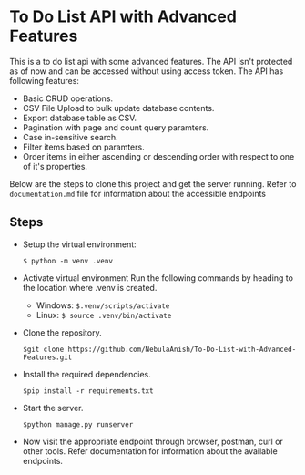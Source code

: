 # To Do List API with Advanced Features
This is a to do list api with some advanced features. The API isn't protected as of now and can be accessed without using access token. The API has following features:

- Basic CRUD operations.
- CSV File Upload to bulk update database contents.
- Export database table as CSV.
- Pagination with page and count query paramters.
- Case in-sensitive search.
- Filter items based on paramters.
- Order items in either ascending or descending order with respect to one of it's properties.


Below are the steps to clone this project and get the server running. Refer to `documentation.md` file for information about the accessible endpoints

## Steps
- Setup the virtual environment:

    `$ python -m venv .venv`
- Activate virtual environment
    Run the following commands by heading to the location where .venv is created.
    - Windows:  `$.venv/scripts/activate`
    - Linux: `$ source .venv/bin/activate`
- Clone the repository.

    `$git clone https://github.com/NebulaAnish/To-Do-List-with-Advanced-Features.git`
- Install the required dependencies.

    `$pip install -r requirements.txt`
- Start the server.

    `$python manage.py runserver `

- Now visit the appropriate endpoint through browser, postman, curl or other tools. Refer documentation for information about the available endpoints.
